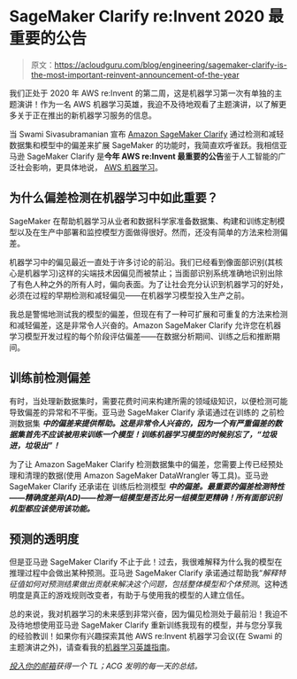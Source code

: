 # SageMaker Clarify  re:Invent 2020 最重要的公告

> 原文：<https://acloudguru.com/blog/engineering/sagemaker-clarify-is-the-most-important-reinvent-announcement-of-the-year>

我们正处于 2020 年 AWS re:Invent 的第二周，这是机器学习第一次有单独的主题演讲！作为一名 AWS 机器学习英雄，我迫不及待地观看了主题演讲，以了解更多关于正在推出的新机器学习服务的信息。

当 Swami Sivasubramanian 宣布 [Amazon SageMaker Clarify](https://aws.amazon.com/sagemaker/clarify/) 通过检测和减轻数据集和模型中的偏差来扩展 SageMaker 的功能时，我简直欢呼雀跃。我相信亚马逊 SageMaker Clarify 是**今年 AWS re:Invent 最重要的公告**鉴于人工智能的广泛社会影响，更具体地说， [AWS 机器学习](https://acloudguru.com/course/aws-certified-machine-learning-specialty)。

## 为什么偏差检测在机器学习中如此重要？

SageMaker 在帮助机器学习从业者和数据科学家准备数据集、构建和训练定制模型以及在生产中部署和监控模型方面做得很好。然而，还没有简单的方法来检测偏差。

机器学习中的偏见最近一直处于许多讨论的前沿。我们已经看到像面部识别(其核心是机器学习)这样的尖端技术因偏见而被禁止；当面部识别系统准确地识别出除了有色人种之外的所有人时，偏向表面。为了让社会充分认识到机器学习的好处，必须在过程的早期检测和减轻偏见——在机器学习模型投入生产之前。

我总是警惕地测试我的模型的偏差，但现在有了一种可扩展和可重复的方法来检测和减轻偏差，这是非常令人兴奋的。Amazon SageMaker Clarify 允许您在机器学习模型开发过程的每个阶段评估偏差——在数据分析期间、训练之后和推断期间。

## 训练前检测偏差

有时，当处理新数据集时，需要花费时间来构建所需的领域级知识，以便检测可能导致偏差的异常和不平衡。亚马逊 SageMaker Clarify 承诺通过在训练的 之前检测数据集 ***中的偏差来提供帮助。这是非常令人兴奋的，因为一个有严重偏差的数据集首先不应该被用来训练一个模型！训练机器学习模型的时候别忘了，“垃圾进，垃圾出”！***

为了让 Amazon SageMaker Clarify 检测数据集中的偏差，您需要上传已经预处理和清理的数据(使用 Amazon SageMaker DataWrangler 等工具)。亚马逊 SageMaker Clarify 还承诺在 训练后检测模型 ***中的偏差。最重要的偏差检测特性——精确度差异(AD)——检测一组模型是否比另一组模型更精确！所有面部识别机型都应该使用该功能。***

## 预测的透明度

但是亚马逊 SageMaker Clarify 不止于此！过去，我很难解释为什么我的模型在推理过程中会做出某种预测。亚马逊 SageMaker Clarify 承诺通过帮助我“*解释特征值如何对预测结果做出贡献来解决这个问题，包括整体模型和个体预测*。这种透明度是真正的游戏规则改变者，有助于与使用我的模型的人建立信任。

总的来说，我对机器学习的未来感到非常兴奋，因为偏见检测处于最前沿！我迫不及待地想使用亚马逊 SageMaker Clarify 重新训练我现有的模型，并与您分享我的经验教训！如果你有兴趣探索其他 AWS re:Invent 机器学习会议(在 Swami 的主题演讲之外)，请查看我的[机器学习英雄指南](https://virtual.awsevents.com/playlist/1_eemqdcp9/188376503)。

*[投入你的邮箱](https://get.acloudguru.com/reinvent2020)获得一个 TL；ACG 发明的每一天的总结。*